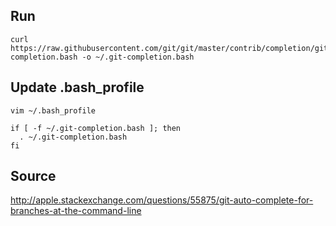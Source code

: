 ## Run
```
curl https://raw.githubusercontent.com/git/git/master/contrib/completion/git-completion.bash -o ~/.git-completion.bash
```

## Update .bash_profile
```
vim ~/.bash_profile

if [ -f ~/.git-completion.bash ]; then
  . ~/.git-completion.bash
fi
```

## Source
http://apple.stackexchange.com/questions/55875/git-auto-complete-for-branches-at-the-command-line
